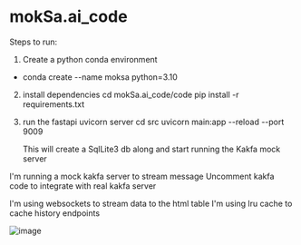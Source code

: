 # mokSa.ai_code


Steps to run:
1. Create a python conda environment 
  - conda create --name moksa python=3.10

2. install dependencies
   cd mokSa.ai_code/code
   pip install -r requirements.txt

3. run the fastapi uvicorn server
   cd src
   uvicorn main:app --reload --port 9009

   This will create a SqlLite3 db along and start running the Kakfa mock server 

I'm running a mock kakfa server to stream message
Uncomment kakfa code to integrate with real kakfa server 

I'm using websockets to stream data to the html table 
I'm using lru cache to cache history endpoints 


![image](https://github.com/user-attachments/assets/665eda7c-3648-4a99-bddd-51922421e728)



